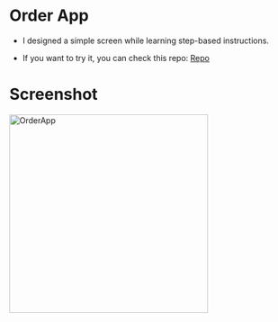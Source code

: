 # Order App

- I designed a simple screen while learning step-based instructions.

- If you want to try it, you can check this repo: <a href="https://github.com/badrinathvm/StepperView">Repo</a>

# Screenshot 

<img width="353" alt="OrderApp" src="https://user-images.githubusercontent.com/73952475/166979439-10078ef4-01d9-47fc-a93c-bf497c0e4e6e.png">




